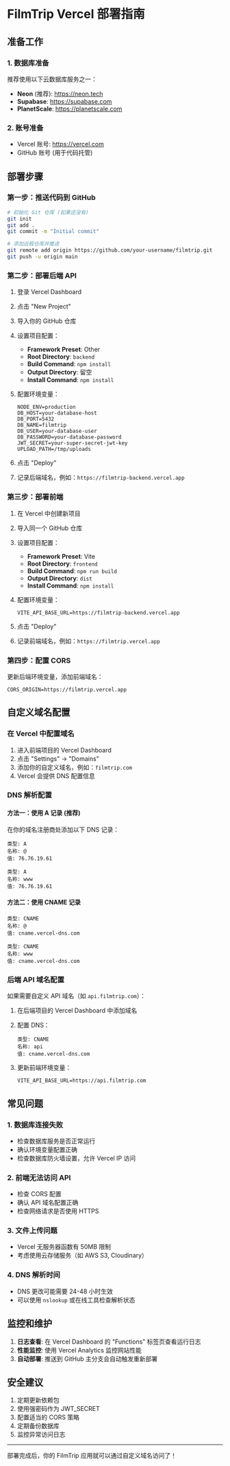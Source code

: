 # FilmTrip Vercel 部署指南

## 准备工作

### 1. 数据库准备
推荐使用以下云数据库服务之一：
- **Neon** (推荐): https://neon.tech
- **Supabase**: https://supabase.com
- **PlanetScale**: https://planetscale.com

### 2. 账号准备
- Vercel 账号: https://vercel.com
- GitHub 账号 (用于代码托管)

## 部署步骤

### 第一步：推送代码到 GitHub

```bash
# 初始化 Git 仓库 (如果还没有)
git init
git add .
git commit -m "Initial commit"

# 添加远程仓库并推送
git remote add origin https://github.com/your-username/filmtrip.git
git push -u origin main
```

### 第二步：部署后端 API

1. 登录 Vercel Dashboard
2. 点击 "New Project"
3. 导入你的 GitHub 仓库
4. 设置项目配置：
   - **Framework Preset**: Other
   - **Root Directory**: `backend`
   - **Build Command**: `npm install`
   - **Output Directory**: 留空
   - **Install Command**: `npm install`

5. 配置环境变量：
   ```
   NODE_ENV=production
   DB_HOST=your-database-host
   DB_PORT=5432
   DB_NAME=filmtrip
   DB_USER=your-database-user
   DB_PASSWORD=your-database-password
   JWT_SECRET=your-super-secret-jwt-key
   UPLOAD_PATH=/tmp/uploads
   ```

6. 点击 "Deploy"
7. 记录后端域名，例如：`https://filmtrip-backend.vercel.app`

### 第三步：部署前端

1. 在 Vercel 中创建新项目
2. 导入同一个 GitHub 仓库
3. 设置项目配置：
   - **Framework Preset**: Vite
   - **Root Directory**: `frontend`
   - **Build Command**: `npm run build`
   - **Output Directory**: `dist`
   - **Install Command**: `npm install`

4. 配置环境变量：
   ```
   VITE_API_BASE_URL=https://filmtrip-backend.vercel.app
   ```

5. 点击 "Deploy"
6. 记录前端域名，例如：`https://filmtrip.vercel.app`

### 第四步：配置 CORS

更新后端环境变量，添加前端域名：
```
CORS_ORIGIN=https://filmtrip.vercel.app
```

## 自定义域名配置

### 在 Vercel 中配置域名

1. 进入前端项目的 Vercel Dashboard
2. 点击 "Settings" → "Domains"
3. 添加你的自定义域名，例如：`filmtrip.com`
4. Vercel 会提供 DNS 配置信息

### DNS 解析配置

#### 方法一：使用 A 记录 (推荐)
在你的域名注册商处添加以下 DNS 记录：

```
类型: A
名称: @
值: 76.76.19.61

类型: A
名称: www
值: 76.76.19.61
```

#### 方法二：使用 CNAME 记录
```
类型: CNAME
名称: @
值: cname.vercel-dns.com

类型: CNAME
名称: www
值: cname.vercel-dns.com
```

### 后端 API 域名配置

如果需要自定义 API 域名（如 `api.filmtrip.com`）：

1. 在后端项目的 Vercel Dashboard 中添加域名
2. 配置 DNS：
   ```
   类型: CNAME
   名称: api
   值: cname.vercel-dns.com
   ```

3. 更新前端环境变量：
   ```
   VITE_API_BASE_URL=https://api.filmtrip.com
   ```

## 常见问题

### 1. 数据库连接失败
- 检查数据库服务是否正常运行
- 确认环境变量配置正确
- 检查数据库防火墙设置，允许 Vercel IP 访问

### 2. 前端无法访问 API
- 检查 CORS 配置
- 确认 API 域名配置正确
- 检查网络请求是否使用 HTTPS

### 3. 文件上传问题
- Vercel 无服务器函数有 50MB 限制
- 考虑使用云存储服务（如 AWS S3, Cloudinary）

### 4. DNS 解析时间
- DNS 更改可能需要 24-48 小时生效
- 可以使用 `nslookup` 或在线工具检查解析状态

## 监控和维护

1. **日志查看**: 在 Vercel Dashboard 的 "Functions" 标签页查看运行日志
2. **性能监控**: 使用 Vercel Analytics 监控网站性能
3. **自动部署**: 推送到 GitHub 主分支会自动触发重新部署

## 安全建议

1. 定期更新依赖包
2. 使用强密码作为 JWT_SECRET
3. 配置适当的 CORS 策略
4. 定期备份数据库
5. 监控异常访问日志

---

部署完成后，你的 FilmTrip 应用就可以通过自定义域名访问了！